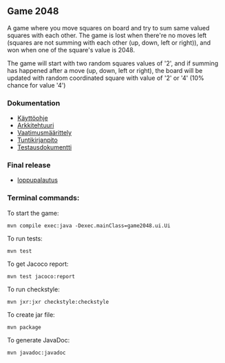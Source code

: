 ## Game 2048

A game where you move squares on board and try to sum same valued squares with each other. The game is lost when there're no moves left (squares are not summing with each other (up, down, left or right)), and won when one of the square's value is 2048.

The game will start with two random squares values of '2', and if summing has happened after a move (up, down, left or right), the board will be updated with random coordinated square with value of '2' or '4' (10% chance for value '4')

### Dokumentation
* [Käyttöohje](https://github.com/eherra/ot-harjoitustyo/blob/main/dokumentaatio/kayttoohje.md)
* [Arkkitehtuuri](https://github.com/eherra/ot-harjoitustyo/blob/main/dokumentaatio/arkkitehtuuri.md)
* [Vaatimusmäärittely](https://github.com/eherra/ot-harjoitustyo/blob/main/dokumentaatio/vaatimusmaarittely.md)
* [Tuntikirjanpito](https://github.com/eherra/ot-harjoitustyo/blob/main/dokumentaatio/tuntikirjanpito.md)
* [Testausdokumentti](https://github.com/eherra/ot-harjoitustyo/blob/main/dokumentaatio/testausdokumentti.md)

### Final release
* [loppupalautus](https://github.com/eherra/ot-harjoitustyo/releases/tag/loppupalautus2)

### Terminal commands:
To start the game:
```console
mvn compile exec:java -Dexec.mainClass=game2048.ui.Ui
```

To run tests:
```console
mvn test
```

To get Jacoco report:
```console
mvn test jacoco:report
```

To run checkstyle:
```console
mvn jxr:jxr checkstyle:checkstyle
```

To create jar file:
```console
mvn package
```

To generate JavaDoc:
```console
mvn javadoc:javadoc
```

